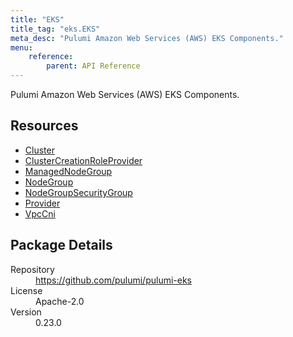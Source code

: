 ```yaml
---
title: "EKS"
title_tag: "eks.EKS"
meta_desc: "Pulumi Amazon Web Services (AWS) EKS Components."
menu:
    reference:
        parent: API Reference
---
```


<!-- WARNING: this file was generated by Pulumi Docs Generator. -->
<!-- Do not edit by hand unless you're certain you know what you are doing! -->

Pulumi Amazon Web Services (AWS) EKS Components.

<h2 id="resources">Resources</h2>
<ul class="api">
    <li><a href="cluster" title="Cluster"><span class="symbol resource"></span>Cluster</a></li>
    <li><a href="clustercreationroleprovider" title="ClusterCreationRoleProvider"><span class="symbol resource"></span>ClusterCreationRoleProvider</a></li>
    <li><a href="managednodegroup" title="ManagedNodeGroup"><span class="symbol resource"></span>ManagedNodeGroup</a></li>
    <li><a href="nodegroup" title="NodeGroup"><span class="symbol resource"></span>NodeGroup</a></li>
    <li><a href="nodegroupsecuritygroup" title="NodeGroupSecurityGroup"><span class="symbol resource"></span>NodeGroupSecurityGroup</a></li>
    <li><a href="provider" title="Provider"><span class="symbol resource"></span>Provider</a></li>
    <li><a href="vpccni" title="VpcCni"><span class="symbol resource"></span>VpcCni</a></li>
</ul>

<h2 id="package-details">Package Details</h2>
<dl class="package-details">
	<dt>Repository</dt>
	<dd><a href="https://github.com/pulumi/pulumi-eks">https://github.com/pulumi/pulumi-eks</a></dd>
	<dt>License</dt>
	<dd>Apache-2.0</dd>
	<dt>Version</dt>
	<dd>0.23.0</dd>
</dl>

